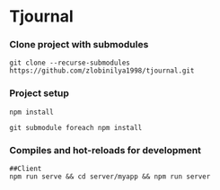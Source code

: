# Tjournal

### Clone project with submodules
```
git clone --recurse-submodules https://github.com/zlobinilya1998/tjournal.git
```

### Project setup
```
npm install 
```
```
git submodule foreach npm install
```

### Compiles and hot-reloads for development
```
##Client
npm run serve && cd server/myapp && npm run server
```

